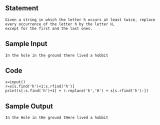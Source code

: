 ## Statement
```
Given a string in which the letter h occurs at least twice, replace every occurrence of the letter h by the letter H,
except for the first and the last ones.
```
## Sample Input
```
In the hole in the ground there lived a hobbit
```
## Code
```
s=input()
r=s[s.find('h')+1:s.rfind('h')]
print(s[:s.find('h')+1] + r.replace('h','H') + s[s.rfind('h'):])
```
## Sample Output
```
In the Hole in tHe ground tHere lived a hobbit
```
